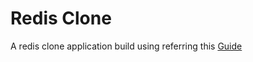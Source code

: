 # Redis Clone

A redis clone application build using referring this [Guide](https://build-your-own.org/redis/) 